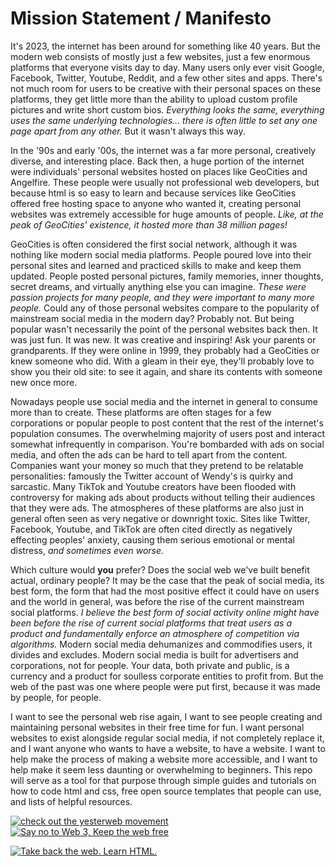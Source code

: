# Mission Statement / Manifesto

It's 2023, the internet has been around for something like 40 years. But the modern web consists of mostly just a few websites, just a few enormous platforms that everyone visits day to day. Many users only ever visit Google, Facebook, Twitter, Youtube, Reddit, and a few other sites and apps. There's not much room for users to be creative with their personal spaces on these platforms, they get little more than the ability to upload custom profile pictures and write short custom bios. *Everything looks the same, everything uses the same underlying technologies... there is often little to set any one page apart from any other.* But it wasn't always this way.

In the '90s and early '00s, the internet was a far more personal, creatively diverse, and interesting place. Back then, a huge portion of the internet were individuals' personal websites hosted on places like GeoCities and Angelfire. These people were usually not professional web developers, but because html is so easy to learn and because services like GeoCities offered free hosting space to anyone who wanted it, creating personal websites was extremely accessible for huge amounts of people. *Like, at the peak of GeoCities' existence, it hosted more than 38 million pages!*

GeoCities is often considered the first social network, although it was nothing like modern social media platforms. People poured love into their personal sites and learned and practiced skills to make and keep them updated. People posted personal pictures, family memories, inner thoughts, secret dreams, and virtually anything else you can imagine. *These were passion projects for many people, and they were important to many more people.* Could any of those personal websites compare to the popularity of mainstream social media in the modern day? Probably not. But being popular wasn't necessarily the point of the personal websites back then. It was just fun. It was new. It was creative and inspiring! Ask your parents or grandparents. If they were online in 1999, they probably had a GeoCities or knew someone who did. With a gleam in their eye, they'll probably love to show you their old site: to see it again, and share its contents with someone new once more.

Nowadays people use social media and the internet in general to consume more than to create. These platforms are often stages for a few corporations or popular people to post content that the rest of the internet's population consumes. The overwhelming majority of users post and interact somewhat infrequently in comparison. You're bombarded with ads on social media, and often the ads can be hard to tell apart from the content. Companies want your money so much that they pretend to be relatable personalities: famously the Twitter account of Wendy's is quirky and sarcastic. Many TikTok and Youtube creators have been flooded with controversy for making ads about products without telling their audiences that they were ads. The atmospheres of these platforms are also just in general often seen as very negative or downright toxic. Sites like Twitter, Facebook, Youtube, and TikTok are often cited directly as negatively effecting peoples' anxiety, causing them serious emotional or mental distress, *and sometimes even worse.*

Which culture would **you** prefer? Does the social web we've built benefit actual, ordinary people? It may be the case that the peak of social media, its best form, the form that had the most positive effect it could have on users and the world in general, was before the rise of the current mainstream social platforms. *I believe the best form of social activity online might have been before the rise of current social platforms that treat users as a product and fundamentally enforce an atmosphere of competition via algorithms.* Modern social media dehumanizes and commodifies users, it divides and excludes. Modern social media is built for advertisers and corporations, not for people. Your data, both private and public, is a currency and a product for soulless corporate entities to profit from. But the web of the past was one where people were put first, because it was made by people, for people.

I want to see the personal web rise again, I want to see people creating and maintaining personal websites in their free time for fun. I want personal websites to exist alongside regular social media, if not completely replace it, and I want anyone who wants to have a website, to have a website. I want to help make the process of making a website more accessible, and I want to help make it seem less daunting or overwhelming to beginners. This repo will serve as a tool for that purpose through simple guides and tutorials on how to code html and css, free open source templates that people can use, and lists of helpful resources.

[![check out the yesterweb movement](https://sky-assets.pages.dev/img/btn/ystrweb.png "The Yesterweb")](https://yesterweb.org/) [![Say no to Web 3, Keep the web free](https://sky-assets.pages.dev/img/btn/no2w3.gif "Say no to Web 3, Keep the web free")](https://yesterweb.org/no-to-web3)

[![Take back the web. Learn HTML.](https://sky-assets.pages.dev/img/blnks/lrn-html.gif "Take back the web. Learn HTML.")](./README.md)
